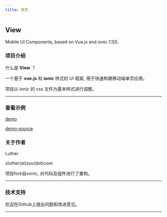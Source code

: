 ```yaml
---
title: 首页
---
```


## <div class="code-name">View</div>

<div class="code-desc">
  Mobile UI Components, based on Vue.js and ionic CSS.
</div>

### 项目介绍

什么是 **View** ？

一个基于 **vue.js** 和 **ionic** 样式的 UI 框架, 用于快速构建移动端单页应用。

<p class="tip">
  项目以 ionic 的 css 文件为基本样式进行调整。
</p>

<hr/>

### 查看示例

[demo](http://www.zuv.cc/view/demo/index.html)

[demo-source](http://www.zuv.cc/view/demo.zip)

### 关于作者

Luther 

xluther(at)zuv(dot)com

<p class="tip">
  项目fork自vonic, 对代码及组件进行了重构。
</p>

<hr/>

### 技术支持

欢迎在Github上提出问题和改进意见。

<hr/>


